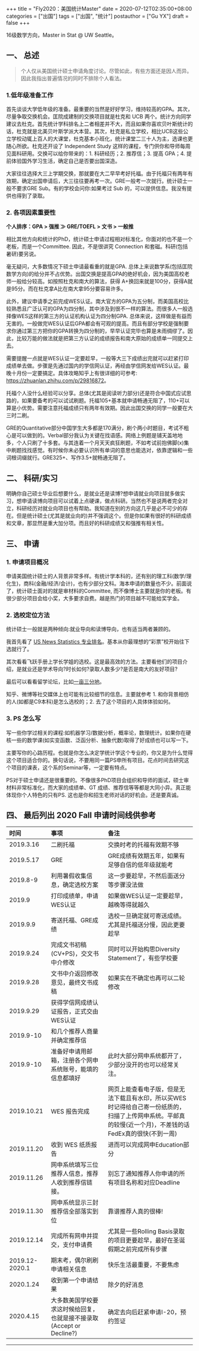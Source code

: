+++
title = "Fly2020：美国统计Master"
date = 2020-07-12T02:35:00+08:00
categories = ["出国"]
tags = ["出国", "统计"]
postauthor = ["Gu YX"]
draft = false
+++

16级数学方向，Master in Stat @ UW Seattle。

<!--more-->

## 一、 总述

> 个人仅从美国统计硕士申请角度讨论。尽管如此，有些方面还是因人而异。因此我指出普遍情况的同时不排除个人看法。

### 1.低年级准备工作

首先谈谈大学低年级的准备。最重要的当然是好好学习，维持较高的GPA。其次，尽量争取交换机会。匡院成建制的交换项目就是杜克和 UCB 两个。统计方向同学建议去杜克。首先统计学科排名上二者相差并不大，而且如果你喜欢贝叶斯统计的话，杜克就是北美贝叶斯学派大本营。其次，杜克是私立学校，相比UCB这些公立学校动辄上百人的大课堂，杜克基本小班化，统计课堂二三十人为主，选课也更随心所欲。杜克还开设了 Independent Study 这样的课程，专门供你和导师每周见面科研用。交换可以给你带来的：1. 科研经历；2. 推荐信；3. 提高 GPA；4. 提前体验国外学习生活，确定自己是否要出国深造。

大家往往选择大三上学期交换，那就要在大二早早考好托福。由于托福只有两年有效期，确定出国申请后，大三往往要再考一次。GRE一般考一次就行。统计硕士一般不要求GRE Sub。有的学校会问你:如果考过 Sub 的，可以提供信息。我没有提供也得到了录取。

### 2. 各项因素重要性 

**个人排序：GPA > 强推 $\gg$ GRE/TOEFL > 文书 > 一般推**

相比其他方向和统计的PhD，统计硕士申请过程相对标准化，你面对的也不是一个老板，而是一个Committee. 因此，不是很讲究 Connection 和套磁。科研(包括暑研)要另说。

毫无疑问，大多数情况下硕士申请最看重的就是GPA. 总体上来说数学系(包括匡院数学方向)的给分并不占优势。出国交换是提高GPA的绝好机会，因为美国高校老师一般给分较高。如按照杜克和南大的算法，获得 A+换回来就是100分，获得A就是95分。而在杜克拿A比在南大拿95分要容易许多。

此外，建议申请季之前完成WES认证。南大官方的GPA为五分制，而美国高校比较熟悉且广泛认可的GPA为四分制，其中涉及到很不一样的算法。而很多人一般选择像WES这样的第三方的认证机构认证为四分制GPA. 总体来说，这样做是有益而无害的。一般做完WES认证后GPA都会有可观的提高。而且有部分学校是强制要求你通过第三方把你的GPA转换为四分制的，早早认证完毕也算是未雨绸缪了。因此，比较万能的做法就是把第三方认证的成绩报告和南大原始的成绩单一同提交上去。

需要提醒一点就是WES认证一定要趁早，一般等大三下成绩出完就可以赶紧打印成绩单去做。步骤是先通过国内的学信网认证，再经由学信网发给WES认证。最晚十月份一定要搞定。具体攻略知乎上有很详细的可参考: <https://zhuanlan.zhihu.com/p/29816872>。

托福个人没什么经验可以分享。总体(尤其是阅读听力部分)还是符合中国式应试思路的，如果要备考的可以试试刷题。托福105+基本就申请畅通无阻了，110+可以算是小优势。需要注意托福成绩只有两年有效期。因此出国交换的同学一般要在大三时二刷。

GRE的Quantitative部分中国学生大多都是170满分，刷个两小时题目，考试不粗心是可以做到的。Verbal部分我认为关键在找语感。网络上例题是铺天盖地地多，个人只刷了十多套。与其连着一个月天天疯狂刷题，不如考试前抱佛脚(x)集中刷题找找感觉。有时候你未必要认识所有单词的意思也能选对，依靠逻辑和一些词根词缀就行。GRE325+、写作3.5+就畅通无阻了。

## 二、 科研/实习

明确你自己硕士毕业后想要什么，是就业还是读博?想申请就业向项目就多做实习，想申请读博向项目可以试着上点硬课，做点科研。当然也不是说两者完全对立，科研经历对就业向项目也有帮助。我知道在别的方向这几乎是必不可少的存在。但是统计硕士(尤其是就业向的)并不强调这个。但是你如果有很好的科研成绩和文章，那显然是重大加分项。而且好的科研成绩又和强推有相关性。

## 三、 申请

### 1. 申请项目概况

申请美国统计硕士的人背景非常多样。有统计学本科的，还有别的理工科(数学/理化生)，商科(金融/经济/会计)，也有少部分文科。海本申请的数量也不少。前面说了，统计硕士面对的就是审材料的Committee, 而不像博士主要就是你的老板。有很少部分项目会给小奖，大多要求自费。越是热门的项目越不可能给奖学金。

### 2. 选校定位方法

统计硕士一般就是两种倾向:就业导向和读博导向，也有适当两者兼顾的。

我首先看了 [US News Statistics 专业排名](https://www.usnews.com/best-graduate-schools/top-science-schools/statistics-rankings)。基本从你最理想的“彩票”校开始往下选就行了。

其次看看飞跃手册上学长学姐的选校。这是最高效的方法。主要看他们的项目介绍，是就业还是学术导向?时长如何?录取人数多少?是否是南大的友好项目?

最后可以看看留学论坛，比如[一亩三分地](https://www.1point3acres.com/bbs/)。

知乎、微博等社交媒体上也可能有比较细节的信息。主要就参考 1. 和你背景相仿的人(如都是C9本科)是怎么选校的；2. 去了这个项目的人具体体验如何。

### 3. PS 怎么写

写一些你学过相关的课程:如机器学习/数据分析，概率论，数理统计。如果你在硬核一些的数学课(如实变函数、泛函分析、抽象代数)取得了好成绩也可以写一下。

主要写你的心路历程。也就是你怎么决定学统计学这个专业的，你又是为什么觉得这个项目适合你的。换句话说，不要用同一篇PS申所有项目。花点时间去研究这个项目的课表，这个系的Seminar等，一定要有特点。

PS对于硕士申请还是很重要的。不像很多PhD项目会组织和导师的面试，硕士审材料非常标准化，而大家的成绩单、GT 成绩、推荐信等等都是大同小异。真正能体现你个人特色的只有PS. 这也是你和招生老师对话的好机会。还是要真诚。

## 四、 最后列出 2020 Fall 申请时间线供参考

|时间|事项|备注|
|:---|:---|:---|
|2019.3.16|二刷托福|交换时考的托福有效期不够|
|2019.5.17|GRE|GRE成绩有效期五年，如果有足够自信的低年级就能考|
|2019.8-9|利用暑假收集信息，确定选校方案|这一步要趁早，不然后面送分等步骤没法做|
|2019.9|打印成绩单，申请WES认证|如果做WES认证一定要趁早，越晚等得就越久|
|2019.9.9|寄送托福、GRE成绩|选校一旦确定就可寄送成绩。尤其是托福送分慢，因此更要趁早|
|2019.9.24|完成文书初稿 (CV+PS)，交文书中介修改|同时可以开始构思Diversity Statement了，有些学校要|
|2019.9.28|文书中介返回修改意见，最终文书成稿|如果实在不确定也再可以二轮修改|
|2019.9.29|获得学信网成绩认证报告，正式交由WES认证||
|2019.9-10|和几个推荐人商量并确定推荐信||
|2019.9-10|准备好申请用邮箱，注册各个网申系统账号，能填的信息都填好|此时大部分网申系统都开了，少部分没开的也可以经常关注。|
|2019.10.21|WES 报告完成|网页上能查看电子版，但是无法下载且有水印，所以买WES时记得给自己寄一份纸质的，扫描了上传网申系统。平邮真的较慢(近一个月)，不差钱的话FedEx真的很快(不到一周)|
|2019.11.20|收到 WES 纸质报告|进而可以完成网申Education部分|
|2019.11.26|网申系统填写三位推荐人信息，推荐人收到推荐信链接。|别忘了通知推荐人你申请的所有项目名称和对应Deadline|
|2019.11.30|网申系统显示三封推荐信全部落实到位|靠谱推荐人真的很棒!|
|2019.12.14|完成所有网申并提交，支付申请费|尤其是一些Rolling Basis录取的项目更要趁早，最好在圣诞假期之前完成所有步骤|
|2019.12-2020.1|期末考，偶尔刷刷申请相关信息|快乐生活最重要，不要焦虑|
|2020.1.24|收到第一个申请结果|除夕的好消息|
|2020.4.15|大多数美国学校要求这时候给回复，也就是接不接录取(Accept or Decline?)|确定去向后赶紧申请I-20，预约签证|

---
